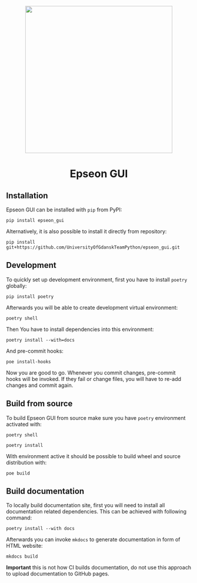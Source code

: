 <p align="center">
  <img width="400" src="https://github.com/UniversityOfGdanskTeamPython/epseon_backend/assets/56170852/094eb29d-ad4d-420c-bf20-60eae2cadb0b" alt="" />
</p>

<h1 align="center"> Epseon GUI </h1>

## Installation

Epseon GUI can be installed with `pip` from PyPI:

```
pip install epseon_gui
```

Alternatively, it is also possible to install it directly from repository:

```
pip install git+https://github.com/UniversityOfGdanskTeamPython/epseon_gui.git
```

## Development

To quickly set up development environment, first you have to install `poetry` globally:

```
pip install poetry
```

Afterwards you will be able to create development virtual environment:

```
poetry shell
```

Then You have to install dependencies into this environment:

```
poetry install --with=docs
```

And pre-commit hooks:

```
poe install-hooks
```

Now you are good to go. Whenever you commit changes, pre-commit hooks will be invoked.
If they fail or change files, you will have to re-add changes and commit again.

## Build from source

To build Epseon GUI from source make sure you have `poetry` environment activated with:

```
poetry shell
```

```
poetry install
```

With environment active it should be possible to build wheel and source distribution
with:

```
poe build
```

## Build documentation

To locally build documentation site, first you will need to install all documentation
related dependencies. This can be achieved with following command:

```
poetry install --with docs
```

Afterwards you can invoke `mkdocs` to generate documentation in form of HTML website:

```
mkdocs build
```

**Important** this is not how CI builds documentation, do not use this approach to
upload documentation to GitHub pages.

